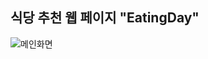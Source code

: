## 식당 추천 웹 페이지 "EatingDay" 
![메인화면](https://user-images.githubusercontent.com/83911440/223379716-8b120e50-0026-4c48-be2c-edfbdff208f4.png)
